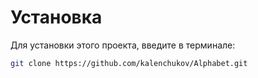 # Установка
Для установки этого проекта, введите в терминале:

```bash
git clone https://github.com/kalenchukov/Alphabet.git
```
